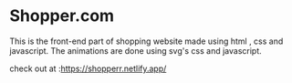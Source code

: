 # Shopper.com
This is the front-end part of shopping website made using html , css and javascript. The animations are done using svg's css and javascript.


check out at :https://shopperr.netlify.app/
